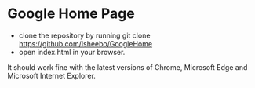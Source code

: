 # Google Home Page

- clone the repository by running
    git clone https://github.com/Isheebo/GoogleHome
- open index.html in your browser.

It should work fine with the latest versions of Chrome, Microsoft Edge and Microsoft Internet Explorer.
